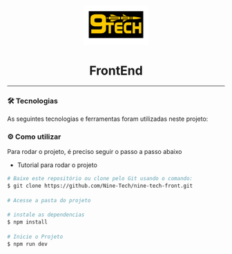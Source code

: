 <p align="center">
      <img src="https://raw.githubusercontent.com/Nine-Tech/nine-tech-documentation/main/img/logo%209%20tech.png" alt="logo 9tech" width="150">
<h1 align="center"> FrontEnd </h1>
<hr>

### :hammer_and_wrench: Tecnologias

As seguintes tecnologias e ferramentas foram utilizadas neste projeto:

### :gear: Como utilizar

Para rodar o projeto, é preciso seguir o passo a passo abaixo

- Tutorial para rodar o projeto

```bash
# Baixe este repositório ou clone pelo Git usando o comando: 
$ git clone https://github.com/Nine-Tech/nine-tech-front.git

# Acesse a pasta do projeto

# instale as dependencias
$ npm install

# Inicie o Projeto
$ npm run dev
```
